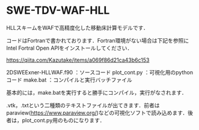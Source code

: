 # SWE-TDV-WAF-HLL

HLLスキームをWAFで高精度化した移動床計算モデルです．

コードはFortranで書かれております．Fortran環境がない場合は下記を参照にIntel Fortral Open APIをインストールしてください．

https://qiita.com/Kazutake/items/a069f86d21ca43b6c153

2DSWEExner-HLLWAF.f90   ：ソースコード
plot_cont.py            ：可視化用のpythonコード
make.bat                ：コンパイルと実行バッチファイル

基本的には，make.batを実行すると勝手にコンパイル，実行がなされます．

.vtk，.txtという二種類のテキストファイルが出てきます．前者はparaview(https://www.paraview.org/)などの可視化ソフトで読み込めます．後者は，plot_cont.py用のものになります．

